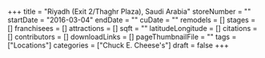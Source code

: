 +++
title = "Riyadh (Exit 2/Thaghr Plaza), Saudi Arabia"
storeNumber = ""
startDate = "2016-03-04"
endDate = ""
cuDate = ""
remodels = []
stages = []
franchisees = []
attractions = []
sqft = ""
latitudeLongitude = []
citations = []
contributors = []
downloadLinks = []
pageThumbnailFile = ""
tags = ["Locations"]
categories = ["Chuck E. Cheese's"]
draft = false
+++
